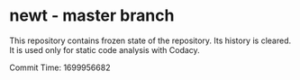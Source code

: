 # newt - master branch

This repository contains frozen state of the repository.
Its history is cleared. It is used only for static code
analysis with Codacy.

Commit Time: 1699956682